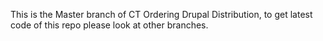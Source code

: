 This is the Master branch of CT Ordering Drupal Distribution,
to get latest code of this repo please look at other branches.
